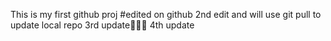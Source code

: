 This is my first github proj #edited on github
2nd edit and will use git pull to update local repo
3rd update🤣🤣🤣
4th update
